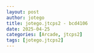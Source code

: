 ```yaml
---
layout: post
author: jotego
title: jotego.jtcps2 - bcd4106
date: 2025-04-25
categories: [Arcade, jtcps2]
tags: [jotego.jtcps2]
---
```


